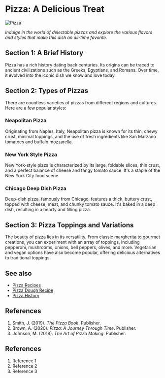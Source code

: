# Pizza: A Delicious Treat

![Pizza](https://example.com/pizza-image.jpg)

*Indulge in the world of delectable pizzas and explore the various flavors and styles that make this dish an all-time favorite.*

## Section 1: A Brief History
Pizza has a rich history dating back centuries. Its origins can be traced to ancient civilizations such as the Greeks, Egyptians, and Romans. Over time, it evolved into the iconic dish we know and love today.

## Section 2: Types of Pizzas
There are countless varieties of pizzas from different regions and cultures. Here are a few popular styles:

### Neapolitan Pizza
Originating from Naples, Italy, Neapolitan pizza is known for its thin, chewy crust, minimal toppings, and the use of fresh ingredients like San Marzano tomatoes and buffalo mozzarella.

### New York Style Pizza
New York-style pizza is characterized by its large, foldable slices, thin crust, and a perfect balance of cheese and tangy tomato sauce. It's a staple of the New York City food scene.

### Chicago Deep Dish Pizza
Deep-dish pizza, famously from Chicago, features a thick, buttery crust, topped with cheese, meat, and chunky tomato sauce. It's baked in a deep dish, resulting in a hearty and filling pizza.

## Section 3: Pizza Toppings and Variations
The beauty of pizza lies in its versatility. From classic margherita to gourmet creations, you can experiment with an array of toppings, including pepperoni, mushrooms, onions, bell peppers, olives, and more. Vegetarian and vegan options have also become popular, offering delicious alternatives to traditional toppings.

## See also
- [Pizza Recipes](https://example.com/pizza-recipes)
- [Pizza Dough Recipe](https://example.com/pizza-dough-recipe)
- [Pizza History](https://example.com/pizza-history)

## References
1. Smith, J. (2019). *The Pizza Book*. Publisher.
2. Brown, A. (2020). *Pizza: A Journey Through Time*. Publisher.
3. Johnson, M. (2018). *The Art of Pizza Making*. Publisher.

## References
1. Reference 1
2. Reference 2
3. Reference 3